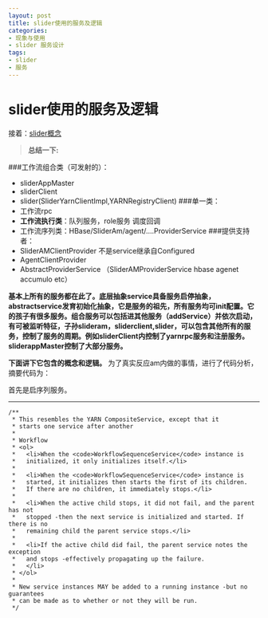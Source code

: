 ```yaml
---
layout: post
title: slider使用的服务及逻辑
categories:
- 现象与使用
- slider 服务设计
tags:
- slider
- 服务
---
```



<i class="icon-file"></i>slider使用的服务及逻辑
============

 
 接着：[slider概念](http://jayfans3.github.io/2015/03/slider_server/)

 > **总结一下:**


###工作流组合类（可发射的）：
- sliderAppMaster
- sliderClient
- slider(SliderYarnClientImpl,YARNRegistryClient)
###单一类：
- 工作流rpc
- **工作流执行类**：队列服务，role服务 调度回调
- 工作流序列类：HBase/SliderAm/agent/....ProviderService
###提供支持者：
- SliderAMClientProvider 不是service继承自Configured
- AgentClientProvider
- AbstractProviderService
（SliderAMProviderService hbase agenet accumulo etc）


 
**基本上所有的服务都在此了。底层抽象service具备服务启停抽象，abstractservice发育初始化抽象，它是服务的祖先，所有服务均可init配置。它的孩子有很多服务。组合服务可以包括进其他服务（addService）并依次启动，有可被监听特征，子孙slideram，sliderclient,slider，可以包含其他所有的服务，控制了服务的周期。例如sliderClient内控制了yarnrpc服务和注册服务。sliderappMaster控制了大部分服务。**

 **下面讲下它包含的概念和逻辑。**
为了真实反应am内做的事情，进行了代码分析，摘要代码为：

  首先是启序列服务。


-----------------
	/**
	 * This resembles the YARN CompositeService, except that it
	 * starts one service after another
	 * 
	 * Workflow
	 * <ol>
	 *   <li>When the <code>WorkflowSequenceService</code> instance is
	 *   initialized, it only initializes itself.</li>
	 *   
	 *   <li>When the <code>WorkflowSequenceService</code> instance is
	 *   started, it initializes then starts the first of its children.
	 *   If there are no children, it immediately stops.</li>
	 *   
	 *   <li>When the active child stops, it did not fail, and the parent has not
	 *   stopped -then the next service is initialized and started. If there is no
	 *   remaining child the parent service stops.</li>
	 *   
	 *   <li>If the active child did fail, the parent service notes the exception
	 *   and stops -effectively propagating up the failure.
	 *   </li>
	 * </ol>
	 * 
	 * New service instances MAY be added to a running instance -but no guarantees
	 * can be made as to whether or not they will be run.
	 */
